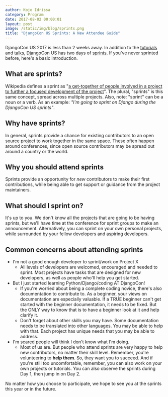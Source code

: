 ```yaml
---
author: Kojo Idrissa
category: Program
date: 2017-08-02 00:00:01
layout: post
image: /static/img/blog/sprints.png
title: "DjangoCon US Sprints: A New Attendee Guide"
---
```


DjangoCon US 2017 is less than 2 weeks away. In addition to the [tutorials](https://2017.djangocon.us/tutorials/) and [talks](https://2017.djangocon.us/talks/), DjangoCon US has two days of [sprints](https://2017.djangocon.us/sprints/). If you've never sprinted before, here's a basic introduction.

## What are sprints?
Wikipedia defines a sprint as "[a get-together of people involved in a project to further a focused development of the project](https://en.wikipedia.org/wiki/Sprint_(software_development))". The plural, "sprints" is this same concept, spread across multiple projects. Also, note: "sprint" can be a noun or a verb. As an example: *"I'm going to sprint on Django during the DjangoCon US sprints"*.

## Why have sprints?
In general, sprints provide a chance for existing contributors to an open source project to work together in the same space. These often happen around conferences, since open source contributors may be spread out around a country or the world.

## Why you should attend sprints
Sprints provide an opportunity for *new* contributors to make their first contributions, while being able to get support or guidance from the project maintainers.

## What should I sprint on?
It's up to you. We don't know all the projects that are going to be having sprints, but we'll have time at the conference for sprint groups to make an announcement. Alternatively, you can sprint on your own personal projects, while surrounded by your fellow developers and aspiring developers.

## Common concerns about attending sprints

-  I'm not a good enough developer to sprint/work on Project X
    +  All levels of developers are welcomed, encouraged and needed to sprint. Most projects have tasks that are designed for new developers, as well as people who'll help you get started.
-  But I just started learning Python/Django/coding AT DjangoCon!
    +  If you're worried about being a complete coding novice, there's also documentation to contribute to. As a beginner, your views on documentation are especially valuable. If a TRUE beginner can't get started with the beginner documentation, it needs to be fixed. But the ONLY way to know that is to have a beginner look at it and help clarify it.
    +  Don't forget about other skills you may have. Some documentation needs to be translated into other languages. You may be able to help with that. Each project has unique needs that you may be able to address.
-  I'm scared people will think I don't know what I'm doing.
    +  Most of us are. But people who attend sprints are very happy to help new contributors, no matter their skill level. Remember, you're volunteering to **help them**. So, they want you to succeed. And if you're still too uncomfortable, remember, you can also work on your own projects or tutorials. You can also observe the sprints during Day 1, then jump in on Day 2.

No matter how you choose to participate, we hope to see you at the sprints this year or in the future.
